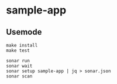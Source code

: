 # sample-app

## Usemode
```
make install
make test

sonar run
sonar wait
sonar setup sample-app | jq > sonar.json
sonar scan
```
